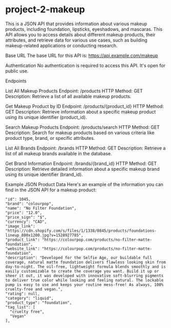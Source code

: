 # project-2-makeup

This is a JSON API that provides information about various makeup products, including foundation, lipsticks, eyeshadows, and mascaras. This API allows you to access details about different makeup products, their attributes, and retrieve data for various use cases, such as building makeup-related applications or conducting research.

Base URL The base URL for this API is: https://api.example.com/makeup

Authentication No authentication is required to access this API. It's open for public use.

Endpoints

List All Makeup Products Endpoint: /products HTTP Method: GET Description: Retrieve a list of all available makeup products.

Get Makeup Product by ID Endpoint: /products/{product_id} HTTP Method: GET Description: Retrieve information about a specific makeup product using its unique identifier (product_id).

Search Makeup Products Endpoint: /products/search HTTP Method: GET Description: Search for makeup products based on various criteria like product type, brand, or specific attributes.

List All Brands Endpoint: /brands HTTP Method: GET Description: Retrieve a list of all makeup brands available in the database.

Get Brand Information Endpoint: /brands/{brand_id} HTTP Method: GET Description: Retrieve detailed information about a specific makeup brand using its unique identifier (brand_id).

Example JSON Product Data Here's an example of the information you can find in the JSON API for a makeup product:

    "id": 1045,
    "brand": "colourpop",
    "name": "No Filter Foundation",
    "price": "12.0",
    "price_sign": "$",
    "currency": "CAD",
    "image_link": "https://cdn.shopify.com/s/files/1/1338/0845/products/foundations-lineup_800x1200.jpg?v=1528927785",
    "product_link": "https://colourpop.com/products/no-filter-matte-foundation",
    "website_link": "https://colourpop.com/products/no-filter-matte-foundation",
    "description": "Developed for the Selfie Age, our buildable full coverage, natural matte foundation delivers flawless looking skin from day-to-night. The oil-free, lightweight formula blends smoothly and is easily customizable to create the coverage you want. Build it up or sheer it out, it was developed with innovative soft-blurring pigments to deliver true color while looking and feeling natural. The lockable pump is easy to use and keeps your routine mess-free! As always, 100% cruelty-free and vegan.",
    "rating": null,
    "category": "liquid",
    "product_type": "foundation",
    "tag_list": [
      "cruelty free",
      "Vegan"
    ],